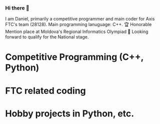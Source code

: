 ### Hi there 👋
I am Daniel, primarily a competitive programmer and main coder for Axis FTC's team (28128). 
Main programming lanuguage: C++.
🏆  Honorable Mention place at Moldova's Regional Informatics Olympiad
🔭  Looking forward to qualify for the National stage.
# Competitive Programming (C++, Python)
# FTC related coding
# Hobby projects in Python, etc.


<!--
**NotDaniHere/NotDaniHere** is a ✨ _special_ ✨ repository because its `README.md` (this file) appears on your GitHub profile.

Here are some ideas to get you started:

- 🔭 I’m currently working on a new, long-term project
- 🌱 I’m currently learning JavaScript and advanced Python (with Flask)
- 👯 I’m looking to collaborate on 
- 🤔 I’m looking for help with ...
- 💬 Ask me about ...
- 📫 How to reach me: ddanihere@icloud.com
- 😄 Pronouns: ...
- ⚡ Fun fact: ...
-->
